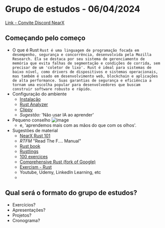 # Grupo de estudos - 06/04/2024

[Link - Convite Discord NearX](https://discord.gg/nearx?event=1270428162421166223)

## Começando pelo começo 
  - O que é Rust
    ```Rust é uma linguagem de programação focada em desempenho, segurança e concorrência, desenvolvida pela Mozilla Research. Ela se destaca por seu sistema de gerenciamento de memória que evita falhas de segmentação e condições de corrida, sem precisar de um 'coletor de lixo'. Rust é ideal para sistemas de baixo nível, como drivers de dispositivos e sistemas operacionais, mas também é usado em desenvolvimento web, blockchain e aplicações de alta performance. Suas garantias de segurança e eficiência a tornam uma escolha popular para desenvolvedores que buscam construir software robusto e rápido.``` 
  - Configuração do ambiente
    - [Instalação](https://forge.rust-lang.org/infra/other-installation-methods.html)
    - [Rust Analyzer](https://rust-analyzer.github.io/) 
    - [Clippy](https://github.com/rust-lang/rust-clippy)
    - *Sugestão:* 'Não usar IA ao aprender'
  - Pequeno conselho
    ![image](https://github.com/user-attachments/assets/d141f543-5c8b-4257-a536-c9ef168f723a)
    - e, 'aprendemos mais com as mãos do que com os olhos'.
  - Sugestões de material
    - [NearX Rust 101](https://www.nearx.com.br)
    - *RTFM* "Read The F.... Manual"
    - [Rust book](https://doc.rust-lang.org/book/)
    - [Rustlings](https://github.com/rust-lang/rustlings)
    - [100 exercices](https://rust-exercises.com/100-exercises/)
    - [Comprehensive Rust (fork of Google)](https://comprehensive-rust.mo8it.com/index.html)
    - [Exercism - Rust](https://exercism.org/tracks/rust/)
    - Youtube, Udemy, LinkedIn Learning, etc
    - 

## Qual será o formato do grupo de estudos?
  - Exercícios?
  - Apresentações?
  - Projetos?
  - Cronograma?
